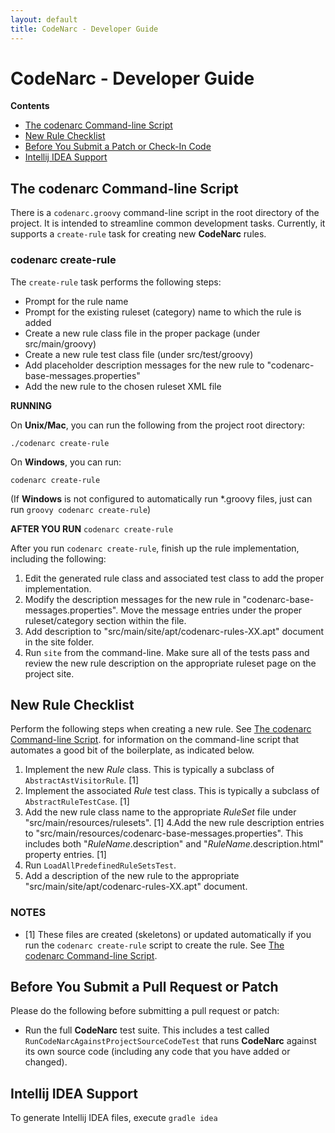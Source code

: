 ```yaml
---
layout: default
title: CodeNarc - Developer Guide
---  
```


# CodeNarc - Developer Guide

**Contents**
  * [The codenarc Command-line Script](#the-codenarc-command-line-script)
  * [New Rule Checklist](#new-rule-checklist)
  * [Before You Submit a Patch or Check-In Code](#before-you-submit-a-patch-or-check-in-code)
  * [Intellij IDEA Support](#intellij-idea-support)


## The codenarc Command-line Script

There is a `codenarc.groovy` command-line script in the root directory of the project.
It is intended to streamline common development tasks. Currently, it supports a
`create-rule` task for creating new **CodeNarc** rules.

### codenarc create-rule

The `create-rule` task performs the following steps:
  * Prompt for the rule name
  * Prompt for the existing ruleset (category) name to which the rule is added
  * Create a new rule class file in the proper package (under src/main/groovy)
  * Create a new rule test class file (under src/test/groovy)
  * Add placeholder description messages for the new rule to "codenarc-base-messages.properties"
  * Add the new rule to the chosen ruleset XML file

**RUNNING**

On **Unix/Mac**, you can run the following from the project root directory:

    ./codenarc create-rule

On **Windows**, you can run:

    codenarc create-rule

(If **Windows** is not configured to automatically run *.groovy files,
just can run `groovy codenarc create-rule`)

**AFTER YOU RUN** `codenarc create-rule`

After you run `codenarc create-rule`, finish up the rule implementation, including the following:
  1. Edit the generated rule class and associated test class to add the proper implementation.
  2. Modify the description messages for the new rule in "codenarc-base-messages.properties". Move the
     message entries under the proper ruleset/category section within the file.
  4. Add description to "src/main/site/apt/codenarc-rules-XX.apt" document in the site folder.
  5. Run `site` from the command-line. Make sure all of the tests pass and review
     the new rule description on the appropriate ruleset page on the project site.


## New Rule Checklist

Perform the following steps when creating a new rule. See [The codenarc Command-line Script](#The-codenarc-command-line-script).
for information on the command-line script that automates a good bit of the boilerplate, as indicated below.
  1. Implement the new *Rule* class. This is typically a subclass of `AbstractAstVisitorRule`. [1]
  2. Implement the associated *Rule* test class. This is typically a subclass of `AbstractRuleTestCase`. [1]
  3. Add the new rule class name to the appropriate *RuleSet* file under "src/main/resources/rulesets". [1]
  4.Add the new rule description entries to "src/main/resources/codenarc-base-messages.properties".
     This includes both "*RuleName*.description" and "*RuleName*.description.html" property entries. [1]
  5. Run `LoadAllPredefinedRuleSetsTest`.
  6. Add a description of the new rule to the appropriate "src/main/site/apt/codenarc-rules-XX.apt" document.

###  NOTES

  * [1] These files are created (skeletons) or updated automatically if you run the `codenarc create-rule`
        script to create the rule. See [The codenarc Command-line Script](#The-codenarc-command-line-script).


## Before You Submit a Pull Request or Patch

Please do the following before submitting a pull request or patch:

  * Run the full **CodeNarc** test suite. This includes a test called `RunCodeNarcAgainstProjectSourceCodeTest`
    that runs **CodeNarc** against its own source code (including any code that you have added or changed).


## Intellij IDEA Support

To generate Intellij IDEA files, execute `gradle idea`
